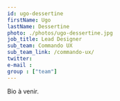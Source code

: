 ```yaml
---
id: ugo-dessertine
firstName: Ugo
lastName: Dessertine
photo: ./photos/ugo-dessertine.jpg
job_title: Lead Designer
sub_team: Commando UX
sub_team_link: /commando-ux/
twitter:
e-mail :
group : ["team"]
---
```


Bio à venir.
